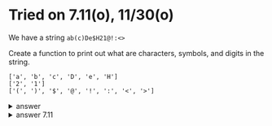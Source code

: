 # Tried on 7.11(o), 11/30(o)

We have a string `ab(c)De$H21@!:<>`

Create a function to print out what are characters, symbols, and digits in the string.


```
['a', 'b', 'c', 'D', 'e', 'H']
['2', '1']
['(', ')', '$', '@', '!', ':', '<', '>']
```

<details>
  <summary>answer</summary>
  
  ```py
  def organizer(string):
      chars_lst = []
      digits_lst = []
      symbols_lst = []
  
 
      for each_letter in string:
          if each_letter.isalpha():
              chars_lst.append(each_letter)
          elif each_letter.isdigit():
              digits_lst.append(each_letter)
          else:
              symbols_lst.append(each_letter)
      print(chars_lst)
      print(digits_lst)
      print(symbols_lst)
  ```
  
  
</details>

<details>
  <summary>answer 7.11</summary>
  
  ```py
  import string

  def organizer(str1):
      alphabet = [a for a in str1 if a.isalpha()]
      print(alphabet)
      digit = [a for a in str1 if a.isdigit()]
      print(digit)
      symbols = [a for a in str1 if a in string.punctuation]
      print(symbols)
  ```
  
</details>
